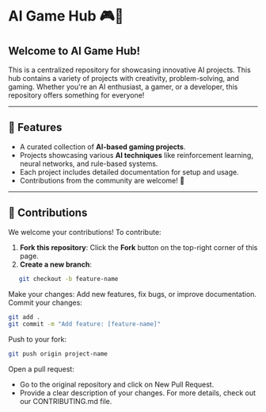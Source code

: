 # AI Game Hub 🎮🤖

## Welcome to AI Game Hub!

This is a centralized repository for showcasing innovative AI projects. This hub contains a variety of projects with creativity, problem-solving, and gaming. Whether you're an AI enthusiast, a gamer, or a developer, this repository offers something for everyone!

---

## 🌟 Features

- A curated collection of **AI-based gaming projects**.
- Projects showcasing various **AI techniques** like reinforcement learning, neural networks, and rule-based systems.
- Each project includes detailed documentation for setup and usage.
- Contributions from the community are welcome! 🎉

---
## 🤝 Contributions

We welcome your contributions! To contribute:

1. **Fork this repository**: Click the **Fork** button on the top-right corner of this page.
2. **Create a new branch**:
```bash
   git checkout -b feature-name
```
Make your changes: Add new features, fix bugs, or improve documentation.
Commit your changes:
```bash
git add .
git commit -m "Add feature: [feature-name]"
```
Push to your fork:
```bash
git push origin project-name
```
Open a pull request:
  - Go to the original repository and click on New Pull Request.
  - Provide a clear description of your changes.
For more details, check out our CONTRIBUTING.md file.


